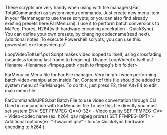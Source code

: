 These scrypts are very handy when using with file managers(Far, TotalCommander) as system menu commands. Just create new menu item in your filemanager to use these scrypts, or you can also find already existing presets here(FarMenu.ini). 
I use it to perform batch conversions to MJPeg, Prores, H264(with hardware encoding accelration - QuickSync). You can define your own presets, by changing codecname(read next).
Additional notes:
To execute Powershell scrypts, you can use this: 
    powershell.exe loopvideo.ps1 <arguments>

LoopVideoToItself.ps1
Script makes video looped to itself, using crossfading (seamless looping last frame to begining). 
Usage:
LoopVideoToItself.ps1 -filename <filename> -filenames <file-list> -ffmpeg_path <path to ffmpeg's bin folder>

FarMenu.ini 
Menu file for Far File manager. Very helpful when performing batch video-manipulation inside Far. 
Content of this file should be added to system menu of FarManager. To do this, just press F2, then Alt+F4 to edit main menu file

FarCommandMJPEG.bat
Batch File to use video convertation through CLI. Used in conjunction with FarMenu.ini file
To use this file directly you must set system ENV:
SET FFMPEG-Q=<0-32>     - Video quality 
SET FFMPEG-CV=          - Video-codec name (ex. h264_qsv mjpeg prores)
SET FFMPEG-OPT=         - Additional options(ex. "-hwaccel qsv" - to use QuickSync hardware encoding to h264 )